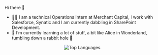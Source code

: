 Hi there 👋

- 👨‍🎓 I am a technical Operations Intern at Merchant Capital, I work with Salesforce, Synatic and I am currently dabbling in SharePoint Development. 
- 🌱 I’m currently learning a lot of stuff, a bit like Alice in Wonderland, tumbling down a rabbit hole 🐰


<p align="center">
    <img src="https://github-readme-stats.vercel.app/api/top-langs/?username=Sashlyn-Govindasamy-Dev&layout=compact" alt="Top Languages" />
</p>

